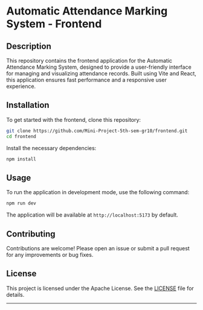# Automatic Attendance Marking System - Frontend

## Description
This repository contains the frontend application for the Automatic Attendance Marking System, designed to provide a user-friendly interface for managing and visualizing attendance records. Built using Vite and React, this application ensures fast performance and a responsive user experience.

## Installation
To get started with the frontend, clone this repository:

```bash
git clone https://github.com/Mini-Project-5th-sem-gr10/frontend.git
cd frontend
```

Install the necessary dependencies:

```bash
npm install
```

## Usage
To run the application in development mode, use the following command:

```bash
npm run dev
```

The application will be available at `http://localhost:5173` by default.

## Contributing
Contributions are welcome! Please open an issue or submit a pull request for any improvements or bug fixes.

## License
This project is licensed under the Apache License. See the [LICENSE](LICENSE) file for details.

---
